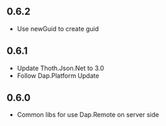 ## 0.6.2
* Use newGuid to create guid

## 0.6.1
* Update Thoth.Json.Net to 3.0
* Follow Dap.Platform Update

## 0.6.0
* Common libs for use Dap.Remote on server side